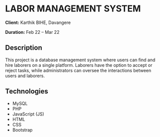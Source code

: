 <!DOCTYPE html>
<html>
<head>
    <title>LABOR MANAGEMENT SYSTEM - Project Info</title>
</head>
<body>
    <h1>LABOR MANAGEMENT SYSTEM</h1>
    <p><strong>Client:</strong> Karthik BIHE, Davangere</p>
    <p><strong>Duration:</strong> Feb 22 – Mar 22</p>
    <h2>Description</h2>
    <p>This project is a database management system where users can find and hire laborers on a single platform. Laborers have the option to accept or reject tasks, while administrators can oversee the interactions between users and laborers.</p>
    <h2>Technologies</h2>
    <ul>
        <li>MySQL</li>
        <li>PHP</li>
        <li>JavaScript (JS)</li>
        <li>HTML</li>
        <li>CSS</li>
        <li>Bootstrap</li>
    </ul>
</body>
</html>
